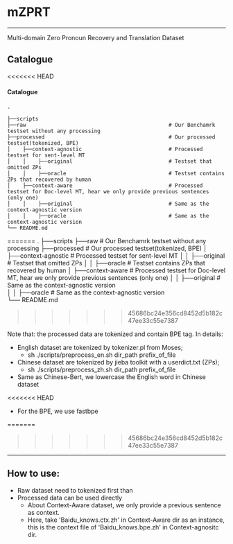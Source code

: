 # mZPRT
---
Multi-domain Zero Pronoun Recovery and Translation Dataset

## Catalogue

<<<<<<< HEAD

#### Catalogue

```
.

├──scripts
├──raw                                              # Our Benchamrk testset without any processing
├──processed                                        # Our processed testset(tokenized, BPE)
│    ├──context-agnostic                            # Processed testset for sent-level MT
│    │    ├──original                               # Testset that omitted ZPs
│    │    ├──oracle                                 # Testset contains ZPs that recovered by human
│    ├──context-aware                               # Processed testset for Doc-level MT, hear we only provide previous sentences (only one)
│    │    ├──original                               # Same as the context-agnostic version   
│    │    ├──oracle                                 # Same as the context-agnostic version   
└── README.md
```



=======
    .
    ├──scripts
    ├──raw                                              # Our Benchamrk testset without any processing
    ├──processed                                        # Our processed testset(tokenized, BPE)
    │    ├──context-agnostic                            # Processed testset for sent-level MT
    │    │    ├──original                               # Testset that omitted ZPs
    │    │    ├──oracle                                 # Testset contains ZPs that recovered by human
    │    ├──context-aware                               # Processed testset for Doc-level MT, hear we only provide previous sentences (only one)
    │    │    ├──original                               # Same as the context-agnostic version   
    │    │    ├──oracle                                 # Same as the context-agnostic version   
    └── README.md
>>>>>>> 45686bc24e356cd8452d5b182c47ee33c55e7387


Note that: the processed data are tokenized and contain BPE tag.  In details:

* English dataset are tokenized by tokenizer.pl from Moses;
  * sh ./scripts/preprocess_en.sh dir_path prefix_of_file
* Chinese dataset are tokenized by jieba toolkit with a userdict.txt (ZPs);
  * sh ./scripts/preprocess_zh.sh dir_path prefix_of_file
* Same as Chinese-Bert, we lowercase the English word in Chinese dataset

<<<<<<< HEAD
* For the BPE, we use fastbpe

=======
>>>>>>> 45686bc24e356cd8452d5b182c47ee33c55e7387
---
## How to use:

* Raw dataset need to tokenized first than
* Processed data can be used directly
  * About Context-Aware dataset, we only provide a previous sentence as context.
  * Here,  take 'Baidu_knows.ctx.zh' in Context-Aware dir as an instance, this is the context file of 'Baidu_knows.bpe.zh' in Context-agnositc dir. 

  






